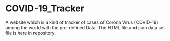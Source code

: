 # COVID-19_Tracker
A website which is a kind of tracker of cases of Corona Virus (COVID-19) among the world with the pre-defined Data.
The HTML file and json data set file is here in repository.

